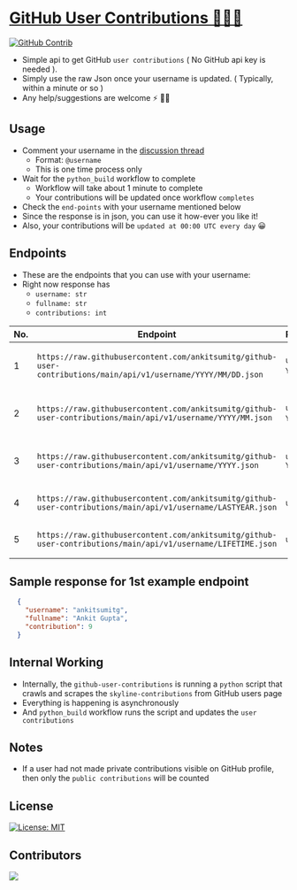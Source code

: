 # [GitHub User Contributions 👨🏻‍💻](https://github.com/ankitsumitg/github-user-contributions)
<a href="https://github.com/ankitsumitg"><img src="https://img.shields.io/github/workflow/status/ankitsumitg/github-user-contributions/python_build?logo=github&style=for-the-badge" alt="GitHub Contrib"></a>

* Simple api to get GitHub `user contributions` ( No GitHub api key is needed ).
* Simply use the raw Json once your username is updated. ( Typically, within a minute or so )
* Any help/suggestions are welcome ⚡ 👍🏻
## Usage
* Comment your username in the [discussion thread](https://github.com/ankitsumitg/github-user-contributions/discussions/1)
  * Format: `@username`
  * This is one time process only
* Wait for the `python_build` workflow to complete
  * Workflow will take about 1 minute to complete
  * Your contributions will be updated once workflow `completes`
* Check the `end-points` with your username mentioned below
* Since the response is in json, you can use it how-ever you like it!
* Also, your contributions will be `updated at 00:00 UTC every day` 😀


## Endpoints
* These are the endpoints that you can use with your username:
* Right now response has 
  * `username: str`
  * `fullname: str`
  * `contributions: int`

| No. | Endpoint                                                                                                            | Parameters                  | Description                         | Example                                                                                                         |
|-----|---------------------------------------------------------------------------------------------------------------------|-----------------------------|-------------------------------------|-----------------------------------------------------------------------------------------------------------------|
| 1   | ```https://raw.githubusercontent.com/ankitsumitg/github-user-contributions/main/api/v1/username/YYYY/MM/DD.json ``` | `username` `YYYY` `MM` `DD` | Contribution for a particular Day   | https://raw.githubusercontent.com/ankitsumitg/github-user-contributions/main/api/v1/ankitsumitg/2022/07/17.json |
| 2   | ```https://raw.githubusercontent.com/ankitsumitg/github-user-contributions/main/api/v1/username/YYYY/MM.json ```    | `username` `YYYY` `MM`      | Contribution for a particular Month | https://raw.githubusercontent.com/ankitsumitg/github-user-contributions/main/api/v1/ankitsumitg/2022/07.json    |
| 3   | ```https://raw.githubusercontent.com/ankitsumitg/github-user-contributions/main/api/v1/username/YYYY.json ```       | `username` `YYYY`           | Contribution for a particular Year  | https://raw.githubusercontent.com/ankitsumitg/github-user-contributions/main/api/v1/ankitsumitg/2022.json       |
| 4   | ```https://raw.githubusercontent.com/ankitsumitg/github-user-contributions/main/api/v1/username/LASTYEAR.json ```   | `username`                  | Contribution since Last Year        | https://raw.githubusercontent.com/ankitsumitg/github-user-contributions/main/api/v1/ankitsumitg/LASTYEAR.json   |
| 5   | ```https://raw.githubusercontent.com/ankitsumitg/github-user-contributions/main/api/v1/username/LIFETIME.json ```   | `username`                  | Contribution all Lifetime 😎        | https://raw.githubusercontent.com/ankitsumitg/github-user-contributions/main/api/v1/ankitsumitg/LIFETIME.json   |

## Sample response for 1st example endpoint
```json
  {
    "username": "ankitsumitg", 
    "fullname": "Ankit Gupta", 
    "contribution": 9
  }
```

## Internal Working
* Internally, the `github-user-contributions` is running a `python` script that crawls and scrapes the `skyline-contributions` from GitHub users page
* Everything is happening is asynchronously
* And `python_build` workflow runs the script and updates the `user contributions`

## Notes
* If a user had not made private contributions visible on GitHub profile, then only the `public contributions` will be counted

## License
[![License: MIT](https://img.shields.io/badge/License-MIT-green.svg?style=for-the-badge)](https://opensource.org/licenses/MIT)

## Contributors
<a href="https://github.com/ankitsumitg/github-user-contributions/graphs/contributors">
  <img src="https://contrib.rocks/image?repo=ankitsumitg/github-user-contributions" />
</a>
